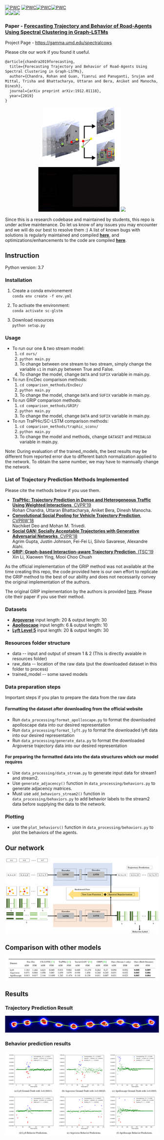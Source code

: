 [![PWC](https://img.shields.io/endpoint.svg?url=https://paperswithcode.com/badge/forecasting-trajectory-and-behavior-of-road-1/trajectory-prediction-on-apolloscape)](https://paperswithcode.com/sota/trajectory-prediction-on-apolloscape?p=forecasting-trajectory-and-behavior-of-road-1) [![PWC](https://img.shields.io/endpoint.svg?url=https://paperswithcode.com/badge/forecasting-trajectory-and-behavior-of-road-1/trajectory-prediction-on-argoverse)](https://paperswithcode.com/sota/trajectory-prediction-on-argoverse?p=forecasting-trajectory-and-behavior-of-road-1)[![PWC](https://img.shields.io/endpoint.svg?url=https://paperswithcode.com/badge/forecasting-trajectory-and-behavior-of-road-1/trajectory-prediction-on-lyft-level-5)](https://paperswithcode.com/sota/trajectory-prediction-on-lyft-level-5?p=forecasting-trajectory-and-behavior-of-road-1)[![PWC](https://img.shields.io/endpoint.svg?url=https://paperswithcode.com/badge/forecasting-trajectory-and-behavior-of-road-1/trajectory-prediction-on-ngsim)](https://paperswithcode.com/sota/trajectory-prediction-on-ngsim?p=forecasting-trajectory-and-behavior-of-road-1)
<br>
![](https://img.shields.io/github/issues/rohanchandra30/Spectral-Trajectory-Prediction?color=brightgreen&style=plastic)![](https://img.shields.io/github/stars/rohanchandra30/Spectral-Trajectory-Prediction?color=cyan&style=plastic)![](https://img.shields.io/github/forks/rohanchandra30/Spectral-Trajectory-Prediction?color=blue&style=plastic)

### Paper - [**Forecasting Trajectory and Behavior of Road-Agents Using Spectral Clustering in Graph-LSTMs**](https://obj.umiacs.umd.edu/gamma-umd-website-imgs/pdfs/autonomousdriving/spectralcows_full.pdf)

Project Page - https://gamma.umd.edu/spectralcows

Please cite our work if you found it useful.

```
@article{chandra2019forecasting,
  title={Forecasting Trajectory and Behavior of Road-Agents Using Spectral Clustering in Graph-LSTMs},
  author={Chandra, Rohan and Guan, Tianrui and Panuganti, Srujan and Mittal, Trisha and Bhattacharya, Uttaran and Bera, Aniket and Manocha, Dinesh},
  journal={arXiv preprint arXiv:1912.01118},
  year={2019}
}
```

<p align="center">
<img src="figures/predict.png" width="260">
<img src="figures/results.gif" width="266">
<img src="figures/behavior.gif" width="260">
</p>

Since this is a research codebase and maintained by students, this repo is under active maintenance. Do let us know of any issues you may encounter and we will do our best to resolve them :) A list of known bugs with solutions is regularly maintained and compiled [**here**](https://github.com/rohanchandra30/Spectral-Trajectory-Prediction/wiki/Known-bugs), and optimizations/enhancements to the code
are compiled [**here**](https://github.com/rohanchandra30/Spectral-Trajectory-and-Behavior-Prediction/wiki/Enhancements).
## Instruction

Python version: 3.7

### Installation

1. Create a conda environement<br>
  `conda env create -f env.yml`

2. To activate the environment:<br>
  `conda activate sc-glstm`

3. Download resources <br>
  `python setup.py`

### Usage

* To run our one & two stream model:<br>
  1. `cd ours/`<br>
  2. `python main.py`
  3. To change between one stream to two stream, simply change the variable `s1` in main.py between True and False.
  4. To change the model, change `DATA` and `SUFIX` variable in main.py.
* To run EncDec comparison methods:<br>
  1. `cd comparison_methods/EncDec/`<br>
  2. `python main.py`
  3. To change the model, change `DATA` and `SUFIX` variable in main.py.
* To run GRIP comparison methods:<br>
  1. `cd comparison_methods/GRIP/`<br>
  2. `python main.py`
  3. To change the model, change `DATA` and `SUFIX` variable in main.py.
* To run TraPHic/SC-LSTM comparison methods:<br>
  1. `cd comparison_methods/traphic_sconv/`
  2. `python main.py`
  3. To change the model and methods, change `DATASET` and `PREDALGO` variable in main.py.

Note: During evaluation of the trained_models, the best results may be different from reported error due to different batch normalization applied to the network. To obtain the same number, we may have to mannually change the network.

### List of Trajectory Prediction Methods Implemented

Please cite the methods below if you use them.

* [**TraPHic: Trajectory Prediction in Dense and Heterogeneous Traffic Using Weighted Interactions**, CVPR'19](https://gamma.umd.edu/researchdirections/autonomousdriving/traphic/)<br>
Rohan Chandra, Uttaran Bhattacharya, Aniket Bera, Dinesh Manocha.
* [**Convolutional Social Pooling for Vehicle Trajectory Prediction**, CVPRW'18](https://arxiv.org/pdf/1805.06771.pdf)<br>
Nachiket Deo and Mohan M. Trivedi.
* [**Social GAN: Socially Acceptable Trajectories with Generative Adversarial Networks**, CVPR'18](https://arxiv.org/pdf/1803.10892.pdf)<br>
Agrim Gupta, Justin Johnson, Fei-Fei Li, Silvio Savarese, Alexandre Alahi.
* [**GRIP: Graph-based Interaction-aware Trajectory Prediction**, ITSC'19](https://arxiv.org/pdf/1907.07792.pdf)<br>
Xin Li, Xiaowen Ying, Mooi Choo Chuah 

As the official implementation of the GRIP method was not available at the time creating this repo, the code provided here is our own effort to replicate the GRIP method to the best of our ability and does not necessarily convey the original implementation of the authors. 

The original GRIP implementation by the authors is provided [here](https://github.com/xincoder/GRIP). Please cite their paper if you use their method. 


### Datasets
* [**Argoverse**](https://www.argoverse.org/data.html) input length: 20 & output length: 30
* [**Apolloscape**](http://apolloscape.auto/trajectory.html) input length: 6 & output length: 10
* [**Lyft Level 5**](https://level5.lyft.com/dataset/) input length: 20 & output length: 30


### Resources folder structure
* data -- input and output of stream 1 & 2 (This is directly avaiable in resources folder)
* raw_data -- location of the raw data (put the downloaded dataset in this folder to process)
* trained_model -- some saved models


### Data preparation steps
Important steps if you plan to prepare the data from the raw data

#### Formatting the dataset after downloading from the official website
* Run `data_processing/format_apolloscape.py` to format the downloaded apolloscape data into our desired representation
* Run `data_processing/format_lyft.py` to format the downloaded lyft data into our desired representation
* Run `data_processing/generate_data.py` to format the downloaded Argoverse trajectory data into our desired representation

#### For preparing the formatted data into the data structures which our model requires
* Use `data_processing/data_stream.py` to generate input data for stream1 and stream2. 
* Use `generate_adjacency()` function in `data_processing/behaviors.py` to generate adjacency matrices.
* Must use `add_behaviors_stream2()` function in `data_processing/behaviors.py` to add behavior labels to the stream2 data before supplying the data to the network.

### Plotting

* use the `plot_behaviors()` function in `data_processing/behaviors.py` to plot the behaviors of the agents.

## Our network

<p align="center">
<img src="figures/network.png">
</p>

## Comparison with other models
![comparison of our methods with other methods](figures/compare.png)

## Results

### Trajectory Prediction Result
![Trajectory Prediction Result](figures/spectral_cluster_regularization.png)

### Behavior prediction results
<p align="center">
  <img src="figures/behaviors.png">
</p>


